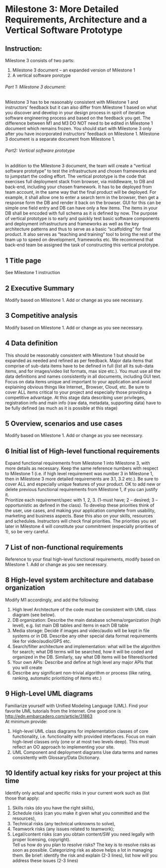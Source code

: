 # Milestone 3: More Detailed Requirements, Architecture and a Vertical Software Prototype

## Instruction:<br>
Milestone 3 consists of two parts:<br>
1)	Milestone 3 document – an expanded version of Milestone 1<br>
2)	A vertical software porotype <br>
###### Part 1: Milestone 3 document:<br>
Milestone 3 has to be reasonably consistent with Milestone 1 and instructors’ feedback but it can also differ from Milestone 1 based on what you discover and develop in your design process in spirit of iterative software engineering process and based on the feedback you get. 
The difference between M1 and M3 DO NOT need to be edited in Milestone 1 document which remains frozen. You should start with Milestone 3 only after you have incorporated instructors’ feedback on Milestone 1. Milestone 3 document is a separate document from Milestone 1.<br>
###### Part2: Vertical software prototype<br>
In addition to the Milestone 3 document, the team will create a “vertical software prototype” to test the infrastructure and chosen frameworks and to jumpstart the coding effort.  The vertical prototype is the code that exercises full deployment stack from browser, via middleware, to DB and back-end, including your chosen framework. It has to be deployed from team account, in the same way that the final product will be deployed. For example, it shall allow one to enter a search term in the browser, then get a response form the DB and render it back on the browser. GUI for this can be simple one field entry and DB can have only a few items. The items in your DB shall be encoded with full schema as it is defined by now. The purpose of vertical prototype is to early and quickly test basic software components and deployment infrastructure and frameworks as well as the key architecture patterns and thus to serve as a basic “scaffolding” for final product. It also serves as “teaching and training” tool to bring the rest of the team up to speed on development, frameworks etc. We recommend that back-end team be assigned the task of constructing this vertical prototype.<br>


## 1	Title page<br>
See Milestone 1 instruction<br>

## 2	Executive Summary<br>
Modify based on Milestone 1. Add or change as you see necessary.<br>

## 3	Competitive analysis<br>
Modify based on Milestone 1. Add or change as you see necessary.<br>

## 4	Data definition<br>
This should be reasonably consistent with Milestone 1 but should be expanded as needed and refined as per feedback. Major data items that comprise of sub-data items have to be defined in full (list all its sub-data items, and for images/video list formats, max size etc.). You must use all the data definitions and names consistently in all documents, including GUI text. Focus on data items unique and important to your application and avoid explaining obvious things like Internet,, Browser, Cloud, etc. Be sure to cover ALL items critical to your project and especially those providing a competitive advantage. At this stage data describing user privileges, registration info and main info (raw data, metadata, supporting data) have to be fully defined (as much as it is possible at this stage)<br>

## 5	Overview, scenarios and use cases<br>
Modify based on Milestone 1. Add or change as you see necessary.<br>

## 6	Initial list of High-level functional requirements<br>
Expand functional requirements from Milestone 1 into Milestone 3, with more details as necessary. Keep the same reference numbers with respect to Milestone 1 (i.e. if high level requirement was number 3 in Milestone 1, then in Milestone 3 more detailed requirements are 3.1, 3.2 etc.).  Be sure to cover ALL and especially unique features of your product. OK to add new or delete previous functional requirements from Milestone 1, if you can justify it. <br>
Prioritize each requirement/spec with 1, 2, 3. (1-must have; 2 – desired; 3 – opportunistic as defined in the class). To develop these priorities think of the user, use cases, and making your application complete from usability, marketing and business aspects. Base this also on your skills, resources and schedules. Instructors will check final priorities. The priorities you set later in Milestone 4 will constitute your commitment (especially priorities of 1), so be very careful. <br>

## 7	List of non-functional requirements<br>
Reference to your final high-level functional requirements, modify based on Milestone 1. Add or change as you see necessary.<br>

## 8	High-level system architecture and database organization<br>
Modify M1 accordingly, and add the following:<br>
1)	High level Architecture of the code must be consistent with UML class diagram (see below). <br>
2)	DB organization: Describe the main database schema/organization (high level), e.g. list main DB tables and items in each DB table<br>
3)	Media storage: Decide if images and video/audio will be kept in file systems or in DB. Describe any other special data format requirements like for video/audio/GPS etc.<br>
4)	Search/filter architecture and implementation: what will be the algorithm for search; what DB terms will be searched, how it will be coded and organized in the DB. Similarly, say what DB items will be filtered/sorted<br>
5)	Your own APIs: Describe and define at high level any major APIs that you will create<br>
6)	Describe any significant non-trivial algorithm or process (like rating, ranking, automatic prioritizing of items etc.)<br>


## 9	High-Level UML diagrams<br>
Familiarize yourself with Unified Modeling Language (UML). Find your favorite UML tutorials from the Internet. One good one is http://edn.embarcadero.com/article/31863<br>
At minimum provide:<br>
1)	High-level UML class diagrams for implementation classes of core functionality, i.e. functionality with provided interfaces. Focus on main high-level classes only (one or at most two levels deep). This must reflect an OO approach to implementing your site.<br>
2)	UML Component and deployment diagrams
Use data terms and names consistently with Glossary/Data Dictionary.<br>


## 10	Identify actual key risks for your project at this time<br>
Identify only actual and specific risks in your current work such as (list those that apply: <br>
1)	Skills risks (do you have the right skills), <br>
2)	Schedule risks (can you make it given what you committed and the resources), <br>
3)	Technical risks (any technical unknowns to solve), <br>
4)	Teamwork risks (any issues related to teamwork); <br>
5)	Legal/content risks (can you obtain content/SW you need legally with proper licensing, copyright).<br> 
Tell us how do you plan to resolve risks? The key is to resolve risks as soon as possible. Categorizing risk as above helps a lot in managing them. Be brief: identify the risk and explain (2-3 lines), list how will you address these issues (2-3 lines)<br>
